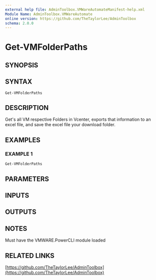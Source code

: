 ```yaml
---
external help file: AdminToolbox.VMWareAutomateManifest-help.xml
Module Name: AdminToolbox.VMWareAutomate
online version: https://github.com/TheTaylorLee/AdminToolbox
schema: 2.0.0
---
```


# Get-VMFolderPaths

## SYNOPSIS

## SYNTAX

```
Get-VMFolderPaths
```

## DESCRIPTION
Get's all VM respective Folders in Vcenter, exports that information to an excel file, and save the excel file your download folder.

## EXAMPLES

### EXAMPLE 1
```
Get-VMFolderPaths
```

## PARAMETERS

## INPUTS

## OUTPUTS

## NOTES
Must have the VMWARE.PowerCLI module loaded

## RELATED LINKS

[https://github.com/TheTaylorLee/AdminToolbox](https://github.com/TheTaylorLee/AdminToolbox)

